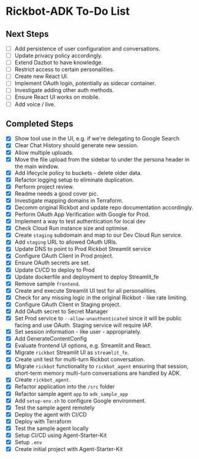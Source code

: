 # Rickbot-ADK To-Do List

## Next Steps

- [ ] Add persistence of user configuration and conversations.
- [ ] Update privacy policy accordingly.
- [ ] Extend Dazbot to have knowledge.
- [ ] Restrict access to certain personalities.
- [ ] Create new React UI.
- [ ] Implement OAuth login, potentially as sidecar container.
- [ ] Investigate adding other auth methods.
- [ ] Ensure React UI works on mobile.
- [ ] Add voice / live.

## Completed Steps

- [x] Show tool use in the UI, e.g. if we're delegating to Google Search
- [x] Clear Chat History should generate new session.
- [x] Allow multiple uploads.
- [x] Move the file upload from the sidebar to under the persona header in the main window.
- [x] Add lifecycle policy to buckets - delete older data.
- [x] Refactor logging setup to eliminate duplication.
- [x] Perform project review.
- [x] Readme needs a good cover pic.
- [x] Investigate mapping domains in Terraform.
- [x] Decomm original Rickbot and update repo documentation accordingly.
- [x] Perform OAuth App Verification with Google for Prod.
- [x] Implement a way to test authentication for local dev
- [x] Check Cloud Run instance size and optimise.
- [x] Create `staging` subdomain and map to our Dev Cloud Run service.
- [x] Add `staging` URL to allowed OAuth URIs.
- [x] Update DNS to point to Prod Rickbot Streamlit service
- [x] Configure OAuth Client in Prod project.
- [x] Ensure OAuth secrets are set.
- [x] Update CI/CD to deploy to Prod
- [x] Update dockerfile and deployment to deploy Streamlit_fe
- [x] Remove sample `frontend`.
- [x] Create and execute Streamlit UI test for all personalities.
- [x] Check for any missing logic in the original Rickbot - like rate limiting.
- [x] Configure OAuth Client in Staging project.
- [x] Add OAuth secret to Secret Manager
- [x] Set Prod service to `--allow-unauthenticated` since it will be public facing and use OAuth. Staging service will require IAP.
- [x] Set session information - like user - appropriately.
- [x] Add GenerateContentConfig
- [x] Evaluate frontend UI options, e.g. Streamlit and React.
- [x] Migrate `rickbot` Streamlit UI as `streamlit_fe`.
- [x] Create unit test for multi-turn Rickbot conversation.
- [x] Migrate `rickbot` functionality to `rickbot_agent` ensuring that session, short-term memory multi-turn conversations are handled by ADK.
- [x] Create `rickbot_agent`.
- [x] Refactor application into the `/src` folder
- [x] Refactor sample agent `app` to `adk_sample_app`
- [x] Add `setup-env.sh` to configure Google environment.
- [x] Test the sample agent remotely
- [x] Deploy the agent with CI/CD
- [x] Deploy with Terraform
- [x] Test the sample agent locally
- [x] Setup CI/CD using Agent-Starter-Kit
- [x] Setup `.env`
- [x] Create initial project with Agent-Starter-Kit
